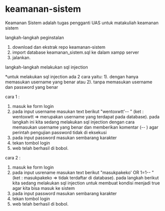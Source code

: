 # keamanan-sistem
Keamanan Sistem adalah tugas pengganti UAS untuk matakuliah keamanan sistem

langkah-langkah peginstalan
1. download dan ekstrak repo keamanan-sistem
2. import database keamanan_sistem.sql ke dalam xampp server
3. jalankan.

langkah-langkah melakukan sql injection

*untuk melakukan sql injection ada 2 cara yaitu:
1). dengan hanya memasukan username yang benar
atau
2). tanpa memasukan username dan password yang benar

cara 1 :
1. masuk ke form login
2. pada input username masukan text berikut "wentoxwtt'-- " (ket : wentoxwtt => merupakan username yang terdapat pada database).
pada langkah ini kita sedang melakukan sql injection dengan cara memasukan username yang benar dan memberikan komentar (-- ) agar perintah pengujian password tidak di eksekusi 
3. pada input password masukan sembarang karakter
4. tekan tombol login
5. web telah berhasil di bobol.

cara 2 :
1. masuk ke form login
2. pada input usrename masukan text berikut "masukpakeko' OR 1=1-- " (ket : masukpakeko => tidak terdaftar di database).
pada langkah berikut kita sedang melakukan sql injection untuk membuat kondisi menjadi true agar kita bisa masuk ke sistem
3. pada input password masukan sembarang karakter
4. tekan tombol login
5. web telah berhasil di bobol.
